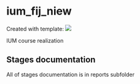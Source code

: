 # ium_fij_niew
Created with template:
<a target="_blank" href="https://cookiecutter-data-science.drivendata.org/">
    <img src="https://img.shields.io/badge/CCDS-Project%20template-328F97?logo=cookiecutter" />
</a>

IUM course realization

## Stages documentation
All of stages documentation is in reports subfolder 


